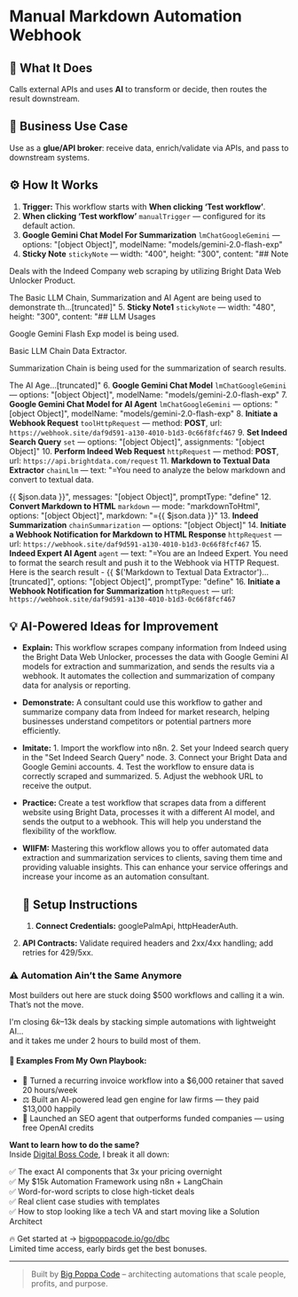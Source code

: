 # Manual Markdown Automation Webhook
  ## 🚀 What It Does
  Calls external APIs and uses **AI** to transform or decide, then routes the result downstream.
  
  ## 💼 Business Use Case
  Use as a **glue/API broker**: receive data, enrich/validate via APIs, and pass to downstream systems.
  
  ## ⚙️ How It Works
  1. **Trigger:** This workflow starts with **When clicking ‘Test workflow’**.
  2. **When clicking ‘Test workflow’** `manualTrigger` — configured for its default action.
3. **Google Gemini Chat Model For Summarization** `lmChatGoogleGemini` — options: "[object Object]", modelName: "models/gemini-2.0-flash-exp"
4. **Sticky Note** `stickyNote` — width: "400", height: "300", content: "## Note

Deals with the Indeed Company web scraping by utilizing Bright Data Web Unlocker Product.

The Basic LLM Chain, Summarization and AI Agent are being used to demonstrate th…[truncated]"
5. **Sticky Note1** `stickyNote` — width: "480", height: "300", content: "## LLM Usages

Google Gemini Flash Exp model is being used.

Basic LLM Chain Data Extractor.

Summarization Chain is being used for the summarization of search results.

The AI Age…[truncated]"
6. **Google Gemini Chat Model** `lmChatGoogleGemini` — options: "[object Object]", modelName: "models/gemini-2.0-flash-exp"
7. **Google Gemini Chat Model for AI Agent** `lmChatGoogleGemini` — options: "[object Object]", modelName: "models/gemini-2.0-flash-exp"
8. **Initiate a Webhook Request** `toolHttpRequest` — method: **POST**, url: `https://webhook.site/daf9d591-a130-4010-b1d3-0c66f8fcf467`
9. **Set Indeed Search Query** `set` — options: "[object Object]", assignments: "[object Object]"
10. **Perform Indeed Web Request** `httpRequest` — method: **POST**, url: `https://api.brightdata.com/request`
11. **Markdown to Textual Data Extractor** `chainLlm` — text: "=You need to analyze the below markdown and convert to textual data.

{{ $json.data }}", messages: "[object Object]", promptType: "define"
12. **Convert Markdown to HTML** `markdown` — mode: "markdownToHtml", options: "[object Object]", markdown: "={{ $json.data }}"
13. **Indeed Summarization** `chainSummarization` — options: "[object Object]"
14. **Initiate a Webhook Notification for Markdown to HTML Response** `httpRequest` — url: `https://webhook.site/daf9d591-a130-4010-b1d3-0c66f8fcf467`
15. **Indeed Expert AI Agent** `agent` — text: "=You are an Indeed Expert. You need to format the search result  and push it to the Webhook via HTTP Request. Here is the search result - {{ $('Markdown to Textual Data Extractor')…[truncated]", options: "[object Object]", promptType: "define"
16. **Initiate a Webhook Notification for Summarization** `httpRequest` — url: `https://webhook.site/daf9d591-a130-4010-b1d3-0c66f8fcf467`
  
  ## 💡 AI-Powered Ideas for Improvement
  - **Explain:** This workflow scrapes company information from Indeed using the Bright Data Web Unlocker, processes the data with Google Gemini AI models for extraction and summarization, and sends the results via a webhook. It automates the collection and summarization of company data for analysis or reporting.

- **Demonstrate:** A consultant could use this workflow to gather and summarize company data from Indeed for market research, helping businesses understand competitors or potential partners more efficiently.

- **Imitate:** 1. Import the workflow into n8n. 2. Set your Indeed search query in the "Set Indeed Search Query" node. 3. Connect your Bright Data and Google Gemini accounts. 4. Test the workflow to ensure data is correctly scraped and summarized. 5. Adjust the webhook URL to receive the output.

- **Practice:** Create a test workflow that scrapes data from a different website using Bright Data, processes it with a different AI model, and sends the output to a webhook. This will help you understand the flexibility of the workflow.

- **WIIFM:** Mastering this workflow allows you to offer automated data extraction and summarization services to clients, saving them time and providing valuable insights. This can enhance your service offerings and increase your income as an automation consultant.
  
  ## 🔧 Setup Instructions
  1. **Connect Credentials:** googlePalmApi, httpHeaderAuth.
2. **API Contracts:** Validate required headers and 2xx/4xx handling; add retries for 429/5xx.
  
### ⚠️ Automation Ain’t the Same Anymore

Most builders out here are stuck doing $500 workflows and calling it a win.  
That’s not the move.  

I'm closing $6k–$13k deals by stacking simple automations with lightweight AI...  
and it takes me under 2 hours to build most of them.

#### 🧠 Examples From My Own Playbook:
- 🔁 Turned a recurring invoice workflow into a $6,000 retainer that saved 20 hours/week  
- ⚖️ Built an AI-powered lead gen engine for law firms — they paid $13,000 happily  
- 🚀 Launched an SEO agent that outperforms funded companies — using free OpenAI credits  

**Want to learn how to do the same?**  
Inside [Digital Boss Code](https://bigpoppacode.io/go/dbc), I break it all down:

✅ The exact AI components that 3x your pricing overnight  
✅ My $15k Automation Framework using n8n + LangChain  
✅ Word-for-word scripts to close high-ticket deals  
✅ Real client case studies with templates  
✅ How to stop looking like a tech VA and start moving like a Solution Architect  

🔥 Get started at → [bigpoppacode.io/go/dbc](https://bigpoppacode.io/go/dbc)  
Limited time access, early birds get the best bonuses.

---
> Built by [Big Poppa Code](https://bigpoppacode.io) – architecting automations that scale people, profits, and purpose.
  